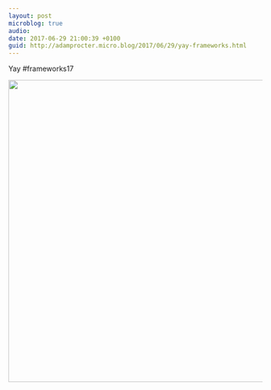 ```yaml
---
layout: post
microblog: true
audio: 
date: 2017-06-29 21:00:39 +0100
guid: http://adamprocter.micro.blog/2017/06/29/yay-frameworks.html
---
```

Yay #frameworks17

<img src="http://adamprocter.micro.blog/uploads/2017/ff97ca0917.jpg" width="600" height="600" />
